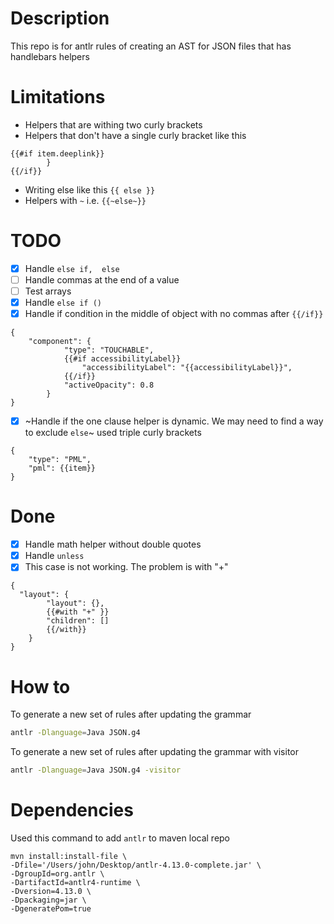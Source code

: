 # Description
This repo is for antlr rules of creating an AST for JSON files that has handlebars helpers


# Limitations
* Helpers that are withing two curly brackets
* Helpers that don't have a single curly bracket like this
```
{{#if item.deeplink}}
        }
{{/if}}
```
* Writing else like this `{{ else }}`
* Helpers with `~` i.e. `{{~else~}}`

# TODO
- [x] Handle `else if,  else`
- [ ] Handle commas at the end of a value
- [ ] Test arrays
- [x] Handle `else if ()`
- [x] Handle if condition in the middle of object with no commas after `{{/if}}`
```
{
    "component": {
            "type": "TOUCHABLE",
            {{#if accessibilityLabel}}
                "accessibilityLabel": "{{accessibilityLabel}}",
            {{/if}}
            "activeOpacity": 0.8
        }
}
```
- [x] ~Handle if the one clause helper is dynamic. We may need to find a way to exclude `else`~ used triple curly brackets
```
{
    "type": "PML",
    "pml": {{item}}
}
```

# Done
- [x] Handle math helper without double quotes
- [x] Handle `unless`
- [x] This case is not working. The problem is with "+"
```
{
  "layout": {
        "layout": {},
        {{#with "+" }}
        "children": []
        {{/with}}
    }
}
```

# How to

To generate a new set of rules after updating the grammar
```bash
antlr -Dlanguage=Java JSON.g4
```

To generate a new set of rules after updating the grammar with visitor
```bash
antlr -Dlanguage=Java JSON.g4 -visitor
```


# Dependencies

Used this command to add `antlr` to maven local repo

```
mvn install:install-file \
-Dfile='/Users/john/Desktop/antlr-4.13.0-complete.jar' \
-DgroupId=org.antlr \
-DartifactId=antlr4-runtime \
-Dversion=4.13.0 \
-Dpackaging=jar \
-DgeneratePom=true
```